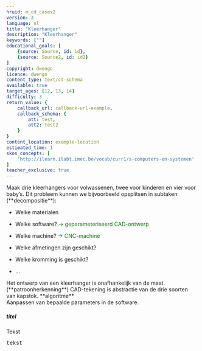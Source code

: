```yaml
---
hruid: m_cd_cases2
version: 3
language: nl
title: "Kleerhanger"
description: "Kleerhanger"
keywords: [""]
educational_goals: [
    {source: Source, id: id}, 
    {source: Source2, id: id2}
]
copyright: dwengo
licence: dwengo
content_type: text/ct-schema
available: true
target_ages: [12, 13, 14]
difficulty: 3
return_value: {
    callback_url: callback-url-example,
    callback_schema: {
        att: test,
        att2: test2
    }
}
content_location: example-location
estimated_time: 1
skos_concepts: [
    'http://ilearn.ilabt.imec.be/vocab/curr1/s-computers-en-systemen'
]
teacher_exclusive: true
---
```

<context>
Maak drie kleerhangers voor volwassenen, twee voor kinderen en vier voor baby’s.
</context>
<decomposition>
Dit probleem kunnen we bijvoorbeeld opsplitsen in subtaken (**decompositie**):
<ul><li>Welke materialen</li></ul>
<ul><li>Welke software? <span style="color: green">→ geparameteriseerd CAD-ontwerp</span></li></ul>
<ul><li>Welke machine? <span style="color: green">→ CNC-machine</span></li></ul>
<ul><li>Welke afmetingen zijn geschikt?</li></ul>
<ul><li>Welke kromming is geschikt?</li></ul>
<ul><li>...</li></ul>
</decomposition>
<patternRecognition>
Het ontwerp van een kleerhanger is onafhankelijk van de maat. (**patroonherkenning**)
</patternRecognition>
<abstraction>
CAD-tekening is abstractie van de drie soorten van kapstok. 
</abstraction>
<algorithms>
**algoritme** <br>
    Aanpassen van bepaalde parameters in de software.
</algorithms>
<implementation>


<h5>titel</h5>
Tekst
<div class="alert alert-box alert-secondary"><p style="  font-family: 'Courier New', monospace;">
tekst
</p></div>
</implementation>

